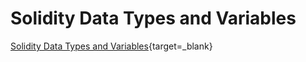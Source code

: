 # Solidity Data Types and Variables

  [Solidity Data Types and Variables](https://streamable.com/t8l8k6){target=_blank}